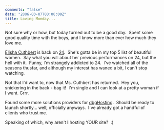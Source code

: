 ```yaml
---
comments: "false"
date: "2006-03-07T00:00:00Z"
title: Loving Monday...
---
```

<p>Not sure why or how, but today turned out to be a good day.  Spent some good quality time with the boys, and I know more than ever how much they love me.</p>
<p><a href="http://www.imdb.com/name/nm0193846/">Elisha Cuthbert</a> is back on <a href="http://www.imdb.com/title/tt0285331/">24</a>.  She's gotta be in my top 5 list of beautiful women.  Say what you will about her previous performances on 24, but the hell with it.  Funny, I'm strangely addicted to 24.  I've watched all of the seasons thusfar, and although my interest has waned a bit, I can't stop watching.</p>
<p>Not that I'd want to, now that Ms. Cuthbert has returned.  Hey you, snickering in the back - bag it!  I'm single and I can look at a pretty woman if I want. Grrr.</p>
<p>Found some more solutions providers for <a href="http://www.dbghosting.com/">dbgHosting</a>.  Should be ready to launch shortly... well, officially anyways.  I've already got a handful of clients who trust me.</p>
<p>Speaking of which, why aren't I hosting YOUR site?  :)</p>
<p> </p>
